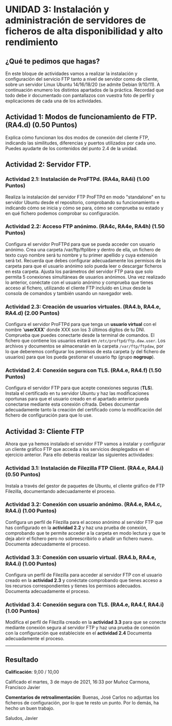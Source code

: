 # UNIDAD 3: Instalación y administración de servidores de ficheros de alta disponibilidad y alto rendimiento

## ¿Qué te pedimos que hagas?

En este bloque de actividades vamos a realizar la instalación y configuración del servicio FTP tanto a nivel de servidor como de cliente, sobre un servidor Linux Ubuntu 14/16/18/20 (se admite Debian 9/10/11). A continuación enumero los distintos apartados de la práctica. Recordad que todo debe ir documentado con pantallazos con vuestra foto de perfil y explicaciones de cada una de los actividades.

## Actividad 1: Modos de funcionamiento de FTP. (RA4.d) (0.50 Puntos)

Explica cómo funcionan los dos modos de conexión del cliente FTP, indicando las similitudes, diferencias y puertos utilizados por cada uno. Puedes ayudarte de los contenidos del punto 2.4 de la unidad.

## Actividad 2: Servidor FTP.

### Actividad 2.1: Instalación de ProFTPd. (RA4a, RA4i) (1.00 Puntos)

Realiza la instalación del servidor FTP ProFTPd en modo "standalone" en tu servidor Ubuntu desde el repositorio, comprobando su funcionamiento e
indicando cómo se inicia y cómo se para, cómo se comprueba su estado y en qué fichero podemos comprobar su configuración.

### Actividad 2.2: Acceso FTP anónimo. (RA4c, RA4e, RA4h) (1.50 Puntos)

Configura el servidor ProFTPd para que se pueda acceder con usuario anónimo. Crea una carpeta /var/ftp/ftplibre y dentro de ella, un fichero de texto cuyo nombre será tu nombre y tu primer apellido y cuya extensión será txt. Recuerda que debes configurar adecuadamente los permisos de la carpeta para que el usuario anónimo solo pueda leer o descargar ficheros en esta carpeta. Ajusta los parámetros del servidor FTP para que solo permita 5 conexiones simultáneas de usuarios anónimos. Una vez realizado lo anterior, conéctate con el usuario anónimo y comprueba que tienes acceso al fichero, utilizando el cliente FTP incluido en Linux desde la consola de comandos y también usando un navegador web.

### Actividad 2.3: Creación de usuarios virtuales. (RA4.b, RA4.e, RA4.d) (2.00 Puntos)

Configura el servidor ProFTPd para que tenga un **usuario virtual** con el nombre '**userXXX**' donde XXX son los 3 últimos dígitos de tu DNI. Comprueba que puedes conectarte desde la terminal de comandos. El
fichero que contiene los usuarios estará en `/etc/proftpd/ftp.daw.user`.
Los archivos y documentos se almacenarán en la carpeta `/var/ftp/ftpdaw`, por lo que deberemos configurar los permisos de esta carpeta (y del fichero de usuarios) para que los pueda gestionar el usuario ftp (grupo **nogroup**).

### Actividad 2.4: Conexión segura con TLS. (RA4.e, RA4.f) (1.50 Puntos)

Configura el servidor FTP para que acepte conexiones seguras (**TLS**). Instala el certificado en tu servidor Ubuntu y haz las modificaciones oportunas para que el usuario creado en el apartado anterior pueda conectarse mediante esta conexión cifrada. Debes documentar adecuadamente tanto la creación del certificado como la modificación del fichero de configuración para que lo use.

## Actividad 3: Cliente FTP

Ahora que ya hemos instalado el servidor FTP vamos a
instalar y configurar un cliente gráfico FTP que acceda a los servicios desplegados en el ejercicio anterior. Para ello deberás realizar las siguientes actividades:

### Actividad 3.1: Instalación de Filezilla FTP Client. (RA4.e, RA4.i) (0.50 Puntos)

Instala a través del gestor de paquetes de Ubuntu, el cliente gráfico de FTP Filezilla, documentando adecuadamente el proceso.

### Actividad 3.2: Conexión con usuario anónimo. (RA4.e, RA4.c, RA4.i) (1.00 Puntos)

Configura un perfil de Filezilla para el acceso anónimo al servidor FTP que has configurado en la **actividad 2.2** y haz una prueba de conexión, comprobando que te permite acceder a la carpeta en modo lectura y que te deja abrir el fichero pero no sobreescribirlo o añadir un fichero nuevo. Documenta adecuadamente el proceso.

### Actividad 3.3: Conexión con usuario virtual. (RA4.b, RA4.e, RA4.i) (1.00 Puntos)

Configura un perfil de Filezilla para acceder al servidor FTP con el usuario creado en la **actividad 2.3** y conéctate comprobando que tienes acceso a los recursos correspondientes y tienes los permisos adecuados. Documenta adecuadamente el proceso.

### Actividad 3.4: Conexión segura con TLS. (RA4.e, RA4.f, RA4.i) (1.00 Puntos)

Modifica el perfil de Filezilla creado en la **actividad 3.3** para que se conecte mediante conexión segura al servidor FTP y haz una prueba de conexión con la configuración que estableciste en el **actividad 2.4** Documenta adecuadamente el proceso.

---

## Resultado

**Calificación**: 9,00 / 10,00

Calificado el martes, 3 de mayo de 2021, 16:33 por Muñoz Carmona, Francisco Javier

**Comentarios de retroalimentación**:
Buenas, José Carlos no adjuntas los ficheros de configuración, por lo que te resto un punto. Por lo demás, ha hecho un buen trabajo.

Saludos,
Javier